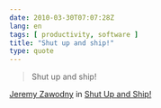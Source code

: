 ```yaml
---
date: 2010-03-30T07:07:28Z
lang: en
tags: [ productivity, software ]
title: "Shut up and ship!"
type: quote
---
```


> Shut up and ship!

[Jeremy Zawodny](http://jeremy.zawodny.com) in [Shut Up and
Ship!](http://jeremy.zawodny.com/blog/archives/008802.html)

